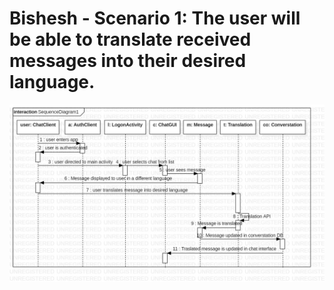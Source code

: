 # Bishesh - Scenario 1: The user will be able to translate received messages into their desired language.
![](/images/SequenceDiagram1.jpg)
